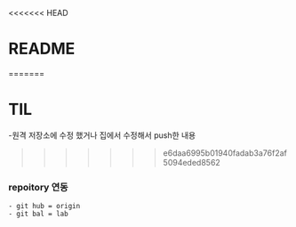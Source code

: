 <<<<<<< HEAD
# README
=======
# TIL
-원격 저장소에 수정 했거나 집에서 수정해서  push한 내용
>>>>>>> e6daa6995b01940fadab3a76f2af5094eded8562


### repoitory 연동
    - git hub = origin 
    - git bal = lab